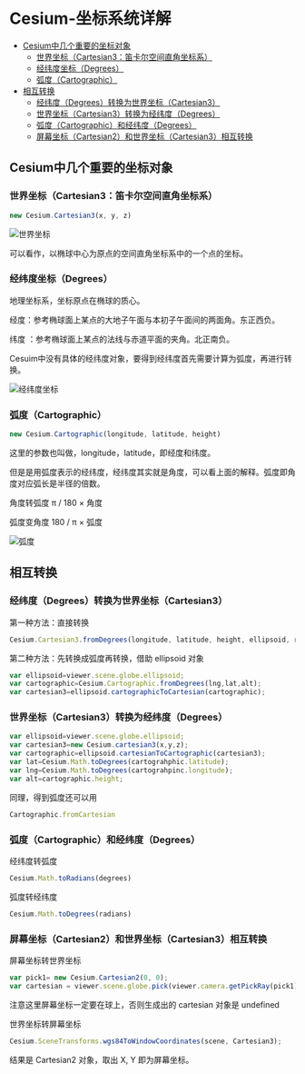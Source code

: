 # Cesium-坐标系统详解

  - [Cesium中几个重要的坐标对象](#cesium%E4%B8%AD%E5%87%A0%E4%B8%AA%E9%87%8D%E8%A6%81%E7%9A%84%E5%9D%90%E6%A0%87%E5%AF%B9%E8%B1%A1)
    - [世界坐标（Cartesian3：笛卡尔空间直角坐标系）](#%E4%B8%96%E7%95%8C%E5%9D%90%E6%A0%87cartesian3%E7%AC%9B%E5%8D%A1%E5%B0%94%E7%A9%BA%E9%97%B4%E7%9B%B4%E8%A7%92%E5%9D%90%E6%A0%87%E7%B3%BB)
    - [经纬度坐标（Degrees）](#%E7%BB%8F%E7%BA%AC%E5%BA%A6%E5%9D%90%E6%A0%87degrees)
    - [弧度（Cartographic）](#%E5%BC%A7%E5%BA%A6cartographic)
  - [相互转换](#%E7%9B%B8%E4%BA%92%E8%BD%AC%E6%8D%A2)
    - [经纬度（Degrees）转换为世界坐标（Cartesian3）](#%E7%BB%8F%E7%BA%AC%E5%BA%A6degrees%E8%BD%AC%E6%8D%A2%E4%B8%BA%E4%B8%96%E7%95%8C%E5%9D%90%E6%A0%87cartesian3)
    - [世界坐标（Cartesian3）转换为经纬度（Degrees）](#%E4%B8%96%E7%95%8C%E5%9D%90%E6%A0%87cartesian3%E8%BD%AC%E6%8D%A2%E4%B8%BA%E7%BB%8F%E7%BA%AC%E5%BA%A6degrees)
    - [弧度（Cartographic）和经纬度（Degrees）](#%E5%BC%A7%E5%BA%A6cartographic%E5%92%8C%E7%BB%8F%E7%BA%AC%E5%BA%A6degrees)
    - [屏幕坐标（Cartesian2）和世界坐标（Cartesian3）相互转换](#%E5%B1%8F%E5%B9%95%E5%9D%90%E6%A0%87cartesian2%E5%92%8C%E4%B8%96%E7%95%8C%E5%9D%90%E6%A0%87cartesian3%E7%9B%B8%E4%BA%92%E8%BD%AC%E6%8D%A2)

## Cesium中几个重要的坐标对象
### 世界坐标（Cartesian3：笛卡尔空间直角坐标系）
```js
new Cesium.Cartesian3(x, y, z)
```

![世界坐标](https://cdn.jsdelivr.net/gh/ylsislove/image-home/test/20200924110015.png)

可以看作，以椭球中心为原点的空间直角坐标系中的一个点的坐标。

### 经纬度坐标（Degrees）
地理坐标系，坐标原点在椭球的质心。

经度：参考椭球面上某点的大地子午面与本初子午面间的两面角。东正西负。

纬度 ：参考椭球面上某点的法线与赤道平面的夹角。北正南负。

Cesuim中没有具体的经纬度对象，要得到经纬度首先需要计算为弧度，再进行转换。

![经纬度坐标](https://cdn.jsdelivr.net/gh/ylsislove/image-home/test/20200924110248.jpg)


### 弧度（Cartographic）
```js
new Cesium.Cartographic(longitude, latitude, height)
```

这里的参数也叫做，longitude，latitude，即经度和纬度。

但是是用弧度表示的经纬度，经纬度其实就是角度，可以看上面的解释。弧度即角度对应弧长是半径的倍数。

角度转弧度 π / 180 × 角度

弧度变角度 180 / π × 弧度

![弧度](https://cdn.jsdelivr.net/gh/ylsislove/image-home/test/20200924110516.png)


## 相互转换
### 经纬度（Degrees）转换为世界坐标（Cartesian3）
第一种方法：直接转换
```js
Cesium.Cartesian3.fromDegrees(longitude, latitude, height, ellipsoid, result) 
```

第二种方法：先转换成弧度再转换，借助 ellipsoid 对象
```js
var ellipsoid=viewer.scene.globe.ellipsoid;
var cartographic=Cesium.Cartographic.fromDegrees(lng,lat,alt);
var cartesian3=ellipsoid.cartographicToCartesian(cartographic);
```

### 世界坐标（Cartesian3）转换为经纬度（Degrees）
```js
var ellipsoid=viewer.scene.globe.ellipsoid;
var cartesian3=new Cesium.cartesian3(x,y,z);
var cartographic=ellipsoid.cartesianToCartographic(cartesian3);
var lat=Cesium.Math.toDegrees(cartograhphic.latitude);
var lng=Cesium.Math.toDegrees(cartograhpinc.longitude);
var alt=cartographic.height;
```

同理，得到弧度还可以用
```js
Cartographic.fromCartesian
```

### 弧度（Cartographic）和经纬度（Degrees）
经纬度转弧度
```js
Cesium.Math.toRadians(degrees) 
```

弧度转经纬度
```js
Cesium.Math.toDegrees(radians) 
```

### 屏幕坐标（Cartesian2）和世界坐标（Cartesian3）相互转换
屏幕坐标转世界坐标
```js
var pick1= new Cesium.Cartesian2(0, 0);
var cartesian = viewer.scene.globe.pick(viewer.camera.getPickRay(pick1),viewer.scene);
```

注意这里屏幕坐标一定要在球上，否则生成出的 cartesian 对象是 undefined

世界坐标转屏幕坐标
```js
Cesium.SceneTransforms.wgs84ToWindowCoordinates(scene, Cartesian3);
```

结果是 Cartesian2 对象，取出 X, Y 即为屏幕坐标。